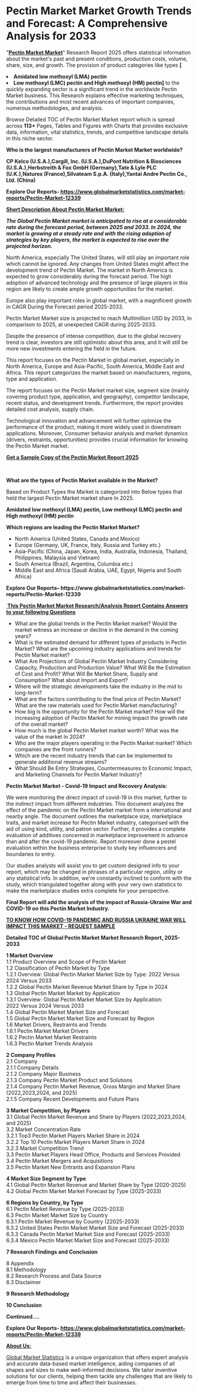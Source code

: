 <H1>Pectin Market Market Growth Trends and Forecast: A Comprehensive Analysis for 2033</H1><p>"<strong><a href="https://www.globalmarketstatistics.com/market-reports/Pectin-Market-12339">Pectin Market Market</a></strong>" Research Report 2025 offers statistical information about the market's past and present conditions, production costs, volume, share, size, and growth. The provision of product categories like types&nbsp;<strong>[<li>Amidated low methoxyl (LMA) pectin<li>Low methoxyl (LMC) pectin and High methoxyl (HM) pectin]</strong>&nbsp;to the quickly expanding sector is a significant trend in the worldwide Pectin Market business. This Research explains effective marketing techniques, the contributions and most recent advances of important companies, numerous methodologies, and analysis.</p><p>Browse Detailed TOC of Pectin Market Market report which is spread across&nbsp;<strong>113+</strong>&nbsp;Pages, Tables and Figures with Charts that provides exclusive data, information, vital statistics, trends, and competitive landscape details in this niche sector.</p><p><strong>Who is the largest manufacturers of Pectin Market Market worldwide?</strong></p><p><strong>CP Kelco (U.S.A.),Cargill, Inc. (U.S.A.),DuPont Nutrition & Biosciences (U.S.A.),Herbstreith & Fox GmbH (Germany),Tate & Lyle PLC (U.K.),Naturex (France),Silvateam S.p.A. (Italy),Yantai Andre Pectin Co., Ltd. (China)</strong></p><p><strong>Explore Our Reports-&nbsp;<a href="https://www.globalmarketstatistics.com/market-reports/Pectin-Market-12339">https://www.globalmarketstatistics.com/market-reports/Pectin-Market-12339</a></strong></p><p><strong><u>Short Description About Pectin Market Market:</u></strong></p><p><strong><em>The Global Pectin Market market is anticipated to rise at a considerable rate during the forecast period, between 2025 and 2033. In 2024, the market is growing at a steady rate and with the rising adoption of strategies by key players, the market is expected to rise over the projected horizon.</em></strong></p><p>North America, especially The United States, will still play an important role which cannot be ignored. Any changes from United States might affect the development trend of Pectin Market. The market in North America is expected to grow considerably during the forecast period. The high adoption of advanced technology and the presence of large players in this region are likely to create ample growth opportunities for the market.</p><p>Europe also play important roles in global market, with a magnificent growth in CAGR During the Forecast period 2025-2033.</p><p>Pectin Market Market size is projected to reach Multimillion USD by 2033, In comparison to 2025, at unexpected CAGR during 2025-2033.</p><p>Despite the presence of intense competition, due to the global recovery trend is clear, investors are still optimistic about this area, and it will still be more new investments entering the field in the future.</p><p>This report focuses on the Pectin Market in global market, especially in North America, Europe and Asia-Pacific, South America, Middle East and Africa. This report categorizes the market based on manufacturers, regions, type and application.</p><p>The report focuses on the Pectin Market market size, segment size (mainly covering product type, application, and geography), competitor landscape, recent status, and development trends. Furthermore, the report provides detailed cost analysis, supply chain.</p><p>Technological innovation and advancement will further optimize the performance of the product, making it more widely used in downstream applications. Moreover, Consumer behavior analysis and market dynamics (drivers, restraints, opportunities) provides crucial information for knowing the Pectin Market market.</p><p><strong><u>Get a Sample Copy of the Pectin Market Report 2025</u></strong></p><p>&nbsp;</p><p><strong>What are the types of Pectin Market available in the Market?</strong></p><p>Based on Product Types the Market is categorized into Below types that held the largest Pectin Market market share In 2025.</p><p><strong>Amidated low methoxyl (LMA) pectin, Low methoxyl (LMC) pectin and High methoxyl (HM) pectin</strong></p><p><strong>Which regions are leading the Pectin Market Market?</strong></p><ul><li>North America (United States, Canada and Mexico)</li><li>Europe (Germany, UK, France, Italy, Russia and Turkey etc.)</li><li>Asia-Pacific (China, Japan, Korea, India, Australia, Indonesia, Thailand, Philippines, Malaysia and Vietnam)</li><li>South America (Brazil, Argentina, Columbia etc.)</li><li>Middle East and Africa (Saudi Arabia, UAE, Egypt, Nigeria and South Africa)</li></ul><p><strong>Explore Our Reports&ndash;&nbsp;https://www.globalmarketstatistics.com/market-reports/Pectin-Market-12339</strong></p><p><strong><u>&nbsp;This Pectin Market Market Research/Analysis Report Contains Answers to your following Questions</u></strong></p><ul><li>What are the global trends in the Pectin Market market? Would the market witness an increase or decline in the demand in the coming years?</li><li>What is the estimated demand for different types of products in Pectin Market? What are the upcoming industry applications and trends for Pectin Market market?</li><li>What Are Projections of Global Pectin Market Industry Considering Capacity, Production and Production Value? What Will Be the Estimation of Cost and Profit? What Will Be Market Share, Supply and Consumption? What about Import and Export?</li><li>Where will the strategic developments take the industry in the mid to long-term?</li><li>What are the factors contributing to the final price of Pectin Market? What are the raw materials used for Pectin Market manufacturing?</li><li>How big is the opportunity for the Pectin Market market? How will the increasing adoption of Pectin Market for mining impact the growth rate of the overall market?</li><li>How much is the global Pectin Market market worth? What was the value of the market In 2024?</li><li>Who are the major players operating in the Pectin Market market? Which companies are the front runners?</li><li>Which are the recent industry trends that can be implemented to generate additional revenue streams?</li><li>What Should Be Entry Strategies, Countermeasures to Economic Impact, and Marketing Channels for Pectin Market Industry?</li></ul><p><strong>Pectin Market Market - Covid-19 Impact and Recovery Analysis:</strong></p><p>We were monitoring the direct impact of covid-19 in this market, further to the indirect impact from different industries. This document analyzes the effect of the pandemic on the Pectin Market market from a international and nearby angle. The document outlines the marketplace size, marketplace traits, and market increase for Pectin Market industry, categorised with the aid of using kind, utility, and patron sector. Further, it provides a complete evaluation of additives concerned in marketplace improvement in advance than and after the covid-19 pandemic. Report moreover done a pestel evaluation within the business enterprise to study key influencers and boundaries to entry.</p><p>Our studies analysts will assist you to get custom designed info to your report, which may be changed in phrases of a particular region, utility or any statistical info. In addition, we're constantly inclined to conform with the study, which triangulated together along with your very own statistics to make the marketplace studies extra complete for your perspective.</p><p><strong>Final Report will add the analysis of the impact of Russia-Ukraine War and COVID-19 on this Pectin Market Industry.</strong></p><p><strong><u><a href="https://www.globalmarketstatistics.com/market-reports/Pectin-Market-12339">TO KNOW HOW COVID-19 PANDEMIC AND RUSSIA UKRAINE WAR WILL IMPACT THIS MARKET - REQUEST SAMPLE</a></u></strong></p><p><strong>Detailed TOC of Global Pectin Market Market Research Report, 2025-2033</strong></p><p><strong>1 Market Overview</strong><br /> 1.1 Product Overview and Scope of Pectin Market<br /> 1.2 Classification of Pectin Market by Type<br /> 1.2.1 Overview: Global Pectin Market Market Size by Type: 2022&nbsp;Versus 2024 Versus 2033<br /> 1.2.2 Global Pectin Market Revenue Market Share by Type in 2024<br /> 1.3 Global Pectin Market Market by Application<br /> 1.3.1 Overview: Global Pectin Market Market Size by Application: 2022&nbsp;Versus 2024 Versus 2033<br /> 1.4 Global Pectin Market Market Size and Forecast<br /> 1.5 Global Pectin Market Market Size and Forecast by Region<br /> 1.6 Market Drivers, Restraints and Trends<br /> 1.6.1 Pectin Market Market Drivers<br /> 1.6.2 Pectin Market Market Restraints<br /> 1.6.3 Pectin Market Trends Analysis</p><p><strong>2 Company Profiles</strong><br /> 2.1 Company<br /> 2.1.1 Company Details<br /> 2.1.2 Company Major Business<br /> 2.1.3 Company Pectin Market Product and Solutions<br /> 2.1.4 Company Pectin Market Revenue, Gross Margin and Market Share (2022,2023,2024, and 2025)<br /> 2.1.5 Company Recent Developments and Future Plans</p><p><strong>3 Market Competition, by Players</strong><br /> 3.1 Global Pectin Market Revenue and Share by Players (2022,2023,2024, and 2025)<br /> 3.2 Market Concentration Rate<br /> 3.2.1 Top3 Pectin Market Players Market Share in 2024<br /> 3.2.2 Top 10 Pectin Market Players Market Share in 2024<br /> 3.2.3 Market Competition Trend<br /> 3.3 Pectin Market Players Head Office, Products and Services Provided<br /> 3.4 Pectin Market Mergers and Acquisitions<br /> 3.5 Pectin Market New Entrants and Expansion Plans</p><p><strong>4 Market Size Segment by Type</strong><br /> 4.1 Global Pectin Market Revenue and Market Share by Type (2020-2025)<br /> 4.2 Global Pectin Market Market Forecast by Type (2025-2033)</p><p><strong>6 Regions by Country, by Type</strong><br /> 6.1 Pectin Market Revenue by Type (2025-2033)<br /> 6.3 Pectin Market Market Size by Country<br /> 6.3.1 Pectin Market Revenue by Country (22025-2033)<br /> 6.3.2 United States Pectin Market Market Size and Forecast (2025-2033)<br /> 6.3.3 Canada Pectin Market Market Size and Forecast (2025-2033)<br /> 6.3.4 Mexico Pectin Market Market Size and Forecast (2025-2033)</p><p><strong>7 Research Findings and Conclusion</strong></p><p>8 Appendix<br /> 8.1 Methodology<br /> 8.2 Research Process and Data Source<br /> 8.3 Disclaimer</p><p><strong>9 Research Methodology</strong></p><p><strong>10 Conclusion</strong></p><p><strong>Continued&hellip;.</strong></p><p><strong>Explore Our Reports-&nbsp;<a href="https://www.globalmarketstatistics.com/market-reports/Pectin-Market-12339">https://www.globalmarketstatistics.com/market-reports/Pectin-Market-12339</a></strong></p><p><strong><u>About Us:</u></strong></p><p><a href="https://www.globalmarketstatistics.com/">Global Market Statistics</a> is a unique organization that offers expert analysis and accurate data-based market intelligence, aiding companies of all shapes and sizes to make well-informed decisions. We tailor inventive solutions for our clients, helping them tackle any challenges that are likely to emerge from time to time and affect their businesses.</p><p>&nbsp;</p>

